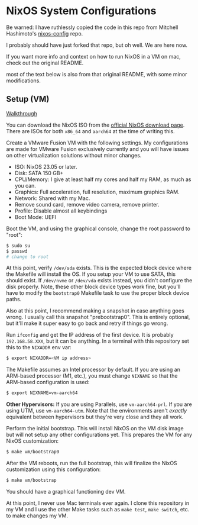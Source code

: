 # NixOS System Configurations

Be warned: I have ruthlessly copied the code in this repo from Mitchell Hashimoto's [nixos-config](https://github.com/mitchellh/nixos-config) repo.

I probably should have just forked that repo, but oh well. We are here now.

If you want more info and context on how to run NixOS in a VM on mac, check out the original README.

most of the text below is also from that original README, with some minor modifications.

## Setup (VM)

[Walkthrough](https://www.youtube.com/watch?v=ubDMLoWz76U)

You can download the NixOS ISO from the
[official NixOS download page](https://nixos.org/download.html#nixos-iso).
There are ISOs for both `x86_64` and `aarch64` at the time of writing this.

Create a VMware Fusion VM with the following settings. My configurations
are made for VMware Fusion exclusively currently and you will have issues
on other virtualization solutions without minor changes.

* ISO: NixOS 23.05 or later.
* Disk: SATA 150 GB+
* CPU/Memory: I give at least half my cores and half my RAM, as much as you can.
* Graphics: Full acceleration, full resolution, maximum graphics RAM.
* Network: Shared with my Mac.
* Remove sound card, remove video camera, remove printer.
* Profile: Disable almost all keybindings
* Boot Mode: UEFI

Boot the VM, and using the graphical console, change the root password to "root":

```sh
$ sudo su
$ passwd
# change to root
```

At this point, verify `/dev/sda` exists. This is the expected block device
where the Makefile will install the OS. If you setup your VM to use SATA,
this should exist. If `/dev/nvme` or `/dev/vda` exists instead, you didn't
configure the disk properly. Note, these other block device types work fine,
but you'll have to modify the `bootstrap0` Makefile task to use the proper
block device paths.

Also at this point, I recommend making a snapshot in case anything goes wrong.
I usually call this snapshot "prebootstrap0". This is entirely optional,
but it'll make it super easy to go back and retry if things go wrong.

Run `ifconfig` and get the IP address of the first device. It is probably
`192.168.58.XXX`, but it can be anything. In a terminal with this repository
set this to the `NIXADDR` env var:

```sh
$ export NIXADDR=<VM ip address>
```

The Makefile assumes an Intel processor by default. If you are using an
ARM-based processor (M1, etc.), you must change `NIXNAME` so that the ARM-based
configuration is used:

```sh
$ export NIXNAME=vm-aarch64
```

**Other Hypervisors:** If you are using Parallels, use `vm-aarch64-prl`.
If you are using UTM, use `vm-aarch64-utm`. Note that the environments aren't
_exactly_ equivalent between hypervisors but they're very close and they
all work.

Perform the initial bootstrap. This will install NixOS on the VM disk image
but will not setup any other configurations yet. This prepares the VM for
any NixOS customization:

```sh
$ make vm/bootstrap0
```

After the VM reboots, run the full bootstrap, this will finalize the
NixOS customization using this configuration:

```sh
$ make vm/bootstrap
```

You should have a graphical functioning dev VM.

At this point, I never use Mac terminals ever again. I clone this repository
in my VM and I use the other Make tasks such as `make test`, `make switch`, etc.
to make changes my VM.

